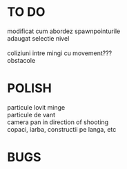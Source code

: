 # TO DO

modificat cum abordez spawnpointurile<br>
adaugat selectie nivel<br>
<br>
coliziuni intre mingi cu movement???<br>
obstacole<br>
# POLISH

particule lovit minge<br>
particule de vant<br>
camera pan in direction of shooting<br>
copaci, iarba, constructii pe langa, etc<br>

# BUGS
